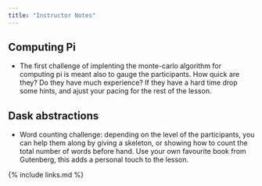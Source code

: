 ```yaml
---
title: "Instructor Notes"
---
```


## Computing Pi
- The first challenge of implenting the monte-carlo algorithm for computing pi is meant also to
  gauge the participants. How quick are they? Do they have much experience? If they have a hard time
  drop some hints, and ajust your pacing for the rest of the lesson.

## Dask abstractions
- Word counting challenge: depending on the level of the participants, you can help them along by
  giving a skeleton, or showing how to count the total number of words before hand.
  Use your own favourite book from Gutenberg, this adds a personal touch to the lesson.

{% include links.md %}
